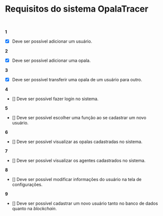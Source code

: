 # Requisitos do sistema OpalaTracer

<br>

 **1**
- [x] Deve ser possível adicionar um usuário. 

 **2**
- [x] Deve ser possível adicionar uma opala.

**3**
- [x] Deve ser possível transferir uma opala de um usuário para outro.

**4**
- [] Deve ser possível fazer login no sistema.

**5**
- [] Deve ser possível escolher uma função ao se cadastrar um novo usuário.

**6**
- [] Deve ser possível visualizar as opalas cadastradas no sistema.

**7**
- [] Deve ser possível visualizar os agentes cadastrados no sistema.

**8**
- [] Deve ser possível modificar informações do usuário na tela de configurações.

**9**
- [] Deve ser possível cadastrar um novo usuário tanto no banco de dados quanto na _blockchain_.



